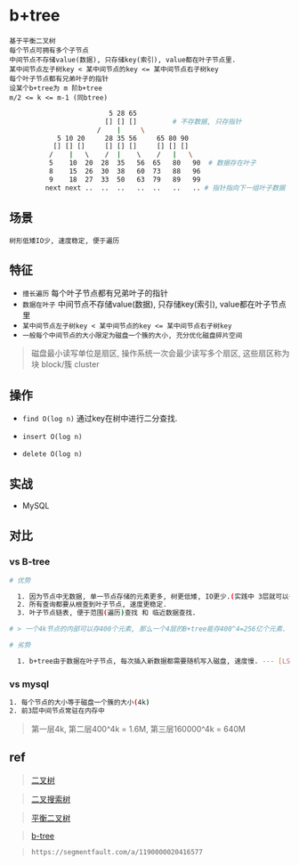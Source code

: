 # b+tree

    基于平衡二叉树
    每个节点可拥有多个子节点
    中间节点不存储value(数据), 只存储key(索引), value都在叶子节点里.
    某中间节点左子树key < 某中间节点的key <= 某中间节点右子树key
    每个叶子节点都有兄弟叶子的指针
    设某个b+tree为 m 阶b+tree
    m/2 <= k <= m-1 (同btree)

```bash
                         5 28 65
                        [] [] []         # 不存数据, 只存指针
                      /    |     \
            5 10 20     28 35 56     65 80 90
           [] [] []     [] [] []     [] [] []
          /    |   \    /  |    \    /   |   \
          5    10  20  28  35   56  65   80   90  # 数据存在叶子
          8    15  26  30  38   60  73   88   96
          9    18  27  33  50   63  79   89   99
         next next ..  ..  ..   ..  ..   ..   .. # 指针指向下一组叶子数据
```

## 场景

    树形低矮IO少, 速度稳定, 便于遍历

## 特征

- `擅长遍历` 每个叶子节点都有兄弟叶子的指针
- `数据在叶子` 中间节点不存储value(数据), 只存储key(索引), value都在叶子节点里
- `某中间节点左子树key < 某中间节点的key <= 某中间节点右子树key`
- `一般每个中间节点的大小限定为磁盘一个簇的大小, 充分优化磁盘碎片空间`

> 磁盘最小读写单位是扇区, 操作系统一次会最少读写多个扇区, 这些扇区称为 块 block/簇 cluster

## 操作

- `find O(log n)` 通过key在树中进行二分查找.

- `insert O(log n)`

- `delete O(log n)`

## 实战

- MySQL

## 对比

### vs B-tree

```bash
# 优势

  1. 因为节点中无数据, 单一节点存储的元素更多, 树更低矮, IO更少.(实践中 3层就可以千万级别数据)
  2. 所有查询都要从根查到叶子节点, 速度更稳定.
  3. 叶子节点链表, 便于范围(遍历)查找 和 临近数据查找.

# > 一个4k节点的内部可以存400个元素, 那么一个4层的B+tree能存400^4=256亿个元素.

# 劣势

  1. b+tree由于数据在叶子节点, 每次插入新数据都需要随机写入磁盘, 速度慢. --- [LSM](ds-LSM.md)将多次单页随机写变成一次多页顺序写.
```

### vs mysql

```bash
1. 每个节点的大小等于磁盘一个簇的大小(4k)
2. 前3层中间节点常驻在内存中
```

> 第一层4k, 第二层400^4k = 1.6M, 第三层160000^4k = 640M

## ref

> [二叉树](ds-binary-tree.md)  

> [二叉搜索树](ds-binary-search-tree.md)  

> [平衡二叉树](ds-AVL-tree.md)

> [b-tree](ds-b-tree.md)

> `https://segmentfault.com/a/1190000020416577`

